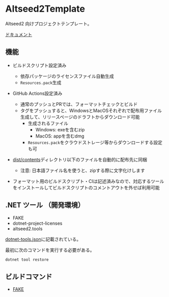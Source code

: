 <!--
[![](https://github.com/wraikny/Altseed2Template/workflows/CI/badge.svg)](https://github.com/wraikny/Altseed2Template/actions?workflow=CI)
-->

# Altseed2Template

Altseed2 向けプロジェクトテンプレート。  

[ドキュメント](docs/template/)

## 機能

- ビルドスクリプト設定済み
  - 依存パッケージのライセンスファイル自動生成
  - `Resources.pack`生成

- GitHub Actions設定済み
  - 通常のプッシュとPRでは、フォーマットチェックとビルド
  - タグをプッシュすると、WindowsとMacOSそれぞれで配布用ファイル生成して、リリースページのドラフトからダウンロード可能
    - 生成されるファイル
      - Windows: exeを含むzip
      - MacOS: appを含むdmg
    - `Resources.pack`をクラウドストレージ等からダウンロードする設定も可

- [dist/contents](/dist/contents/)ディレクトリ以下のファイルを自動的に配布先に同梱
  - 注意: 日本語ファイル名を使うと、zipする際に文字化けします

- フォーマット用のビルドスクリプト・CIは記述済みなので、対応するツールをインストールしてビルドスクリプトのコメントアウトを外せば利用可能

## .NET ツール （開発環境）

- FAKE
- dotnet-project-licenses
- altseed2.tools

[dotnet-tools.json](/.config/dotnet-tools.json)に記載されている。

最初に次のコマンドを実行する必要がある。

```sh
dotnet tool restore
```

## ビルドコマンド

- [FAKE](./fake.md)
